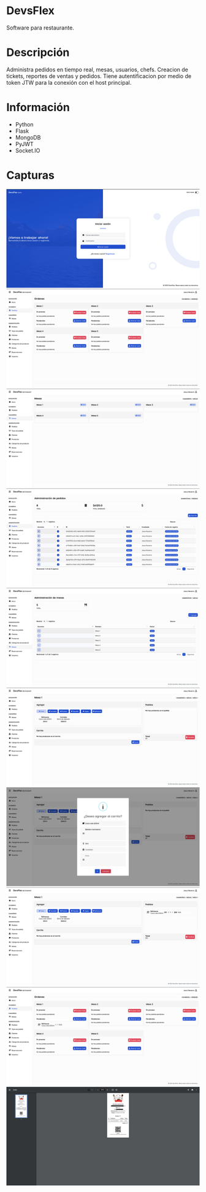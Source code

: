 # DevsFlex
Software para restaurante.

# Descripción
Administra pedidos en tiempo real, mesas, usuarios, chefs. Creacion de tickets, reportes de ventas y pedidos. Tiene autentificacion por medio de token JTW para la conexión con el host principal.

# Información
- Python
- Flask
- MongoDB
- PyJWT
- Socket.IO

# Capturas
![Captura 1](https://raw.githubusercontent.com/TYisusDv/DevsFlex/master/images/s1.png)
![Captura 2](https://raw.githubusercontent.com/TYisusDv/DevsFlex/master/images/s2.png)
![Captura 3](https://raw.githubusercontent.com/TYisusDv/DevsFlex/master/images/s3.png)
![Captura 4](https://raw.githubusercontent.com/TYisusDv/DevsFlex/master/images/s4.png)
![Captura 5](https://raw.githubusercontent.com/TYisusDv/DevsFlex/master/images/s5.png)
![Captura 6](https://raw.githubusercontent.com/TYisusDv/DevsFlex/master/images/s6.png)
![Captura 7](https://raw.githubusercontent.com/TYisusDv/DevsFlex/master/images/s7.png)
![Captura 8](https://raw.githubusercontent.com/TYisusDv/DevsFlex/master/images/s8.png)
![Captura 9](https://raw.githubusercontent.com/TYisusDv/DevsFlex/master/images/s9.png)
![Captura 10](https://raw.githubusercontent.com/TYisusDv/DevsFlex/master/images/s10.png)
